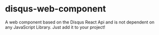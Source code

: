 # disqus-web-component
A web component based on the Disqus React Api and is not dependent on any JavaScript Library. Just add it to your project!
